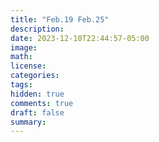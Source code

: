 ```yaml
---
title: "Feb.19 Feb.25"
description: 
date: 2023-12-10T22:44:57-05:00
image: 
math:
license: 
categories:
tags:
hidden: true
comments: true
draft: false
summary:
---
```


